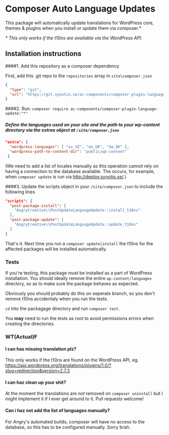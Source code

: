 # Composer Auto Language Updates

This package will automatically update translations for WordPress core, themes & plugins when you install or update them via composer.*

*\* This only works if the t10ns are available via the WordPress API.*

## Installation instructions

####1. Add this repository as a composer dependency

First, add this .git repo to the `repositories` array in `site\composer.json` 

```json
{
  "type": "git",
  "url": "https://git.synotio.se/ac-components/composer-plugin-language-update.git"
}
```

####2. Run: `composer require ac-components/composer-plugin-language-update:"*"`

##### Define the languages used on your site and the path to your wp-content directory via the extras object at `/site/composer.json`

```json
"extra": {
  "wordpress-languages": [ "sv_SE", "en_UK", "da_DK" ],
  "wordpress-path-to-content-dir": "public/wp-content"
 }
``` 

(We need to add a list of locales manually as this operation cannot rely on having a connection to the database available. The occurs, for example, when `composer update` is run via http://deploy.synotio.se/.)

####3. Update the scripts object in your `/site/composer.json` to include the following lines

```json
"scripts": {
  "post-package-install": [
    "AngryCreative\\PostUpdateLanguageUpdate::install_t10ns"
  ],
  "post-package-update": [
    "AngryCreative\\PostUpdateLanguageUpdate::update_t10ns"
  ]
}
```

That's it. Next time you run a `composer update|install` the t10ns for the affected packages will be installed automatically.

### Tests

If you're testing, this package must be installed as a part of WordPress installation. You should ideally remove the entire `wp-content/languages` directory, so as to make sure the package behaves as expected.

Obviously you should probably do this on seperate branch, so you don't remove t10ns accidentaly when you run the tests.

`cd` into the packagage directory and run `composer test`.

You **may** need to run the tests as root to avoid permissions errors when creating the directories.

### WT(Actual)F

#### I can has missing translation plz?

This only works if the t10ns are found on the WordPress API, eg. https://api.wordpress.org/translations/plugins/1.0/?slug=redirection&version=2.7.3

#### I can haz clean up your shit?

At the moment the translations are _not_ removed on `composer uninstall` but I might implement it if I ever get around to it. Pull requests welcome!

#### Can i haz not add the list of languages manually?

For Angry's automated builds, composer will have no access to the database, so this has to be configured manually. Sorry brah.
